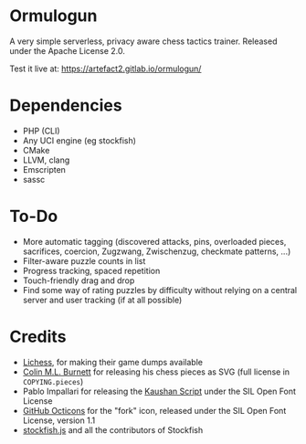 Ormulogun
=========

A very simple serverless, privacy aware chess tactics
trainer. Released under the Apache License 2.0.

Test it live at: <https://artefact2.gitlab.io/ormulogun/>

Dependencies
============

* PHP (CLI)
* Any UCI engine (eg stockfish)
* CMake
* LLVM, clang
* Emscripten
* sassc

To-Do
=====

* More automatic tagging (discovered attacks, pins, overloaded pieces, sacrifices, coercion, Zugzwang, Zwischenzug, checkmate patterns, ...)
* Filter-aware puzzle counts in list
* Progress tracking, spaced repetition
* Touch-friendly drag and drop
* Find some way of rating puzzles by difficulty without relying on a central server and user tracking (if at all possible)

Credits
=======

* [Lichess](https://lichess.org/), for making their game dumps available
* [Colin M.L. Burnett](https://en.wikipedia.org/wiki/User:Cburnett) for releasing his chess pieces as SVG (full license in `COPYING.pieces`)
* Pablo Impallari for releasing the [Kaushan Script](https://fontlibrary.org/en/font/kaushan-script) under the SIL Open Font License
* [GitHub Octicons](https://octicons.github.com/) for the "fork" icon, released under the SIL Open Font License, version 1.1
* [stockfish.js](https://github.com/niklasf/stockfish.js) and all the contributors of Stockfish
